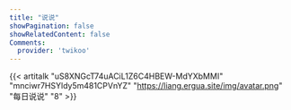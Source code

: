 ```yaml
---
title: "说说"
showPagination: false
showRelatedContent: false
Comments:
  provider: 'twikoo'
---
```


{{< artitalk "uS8XNGcT74uACiL1Z6C4HBEW-MdYXbMMI" "mnciwr7HSYldy5m481CPVnYZ" "https://liang.ergua.site/img/avatar.png" "每日说说" "8" >}}
